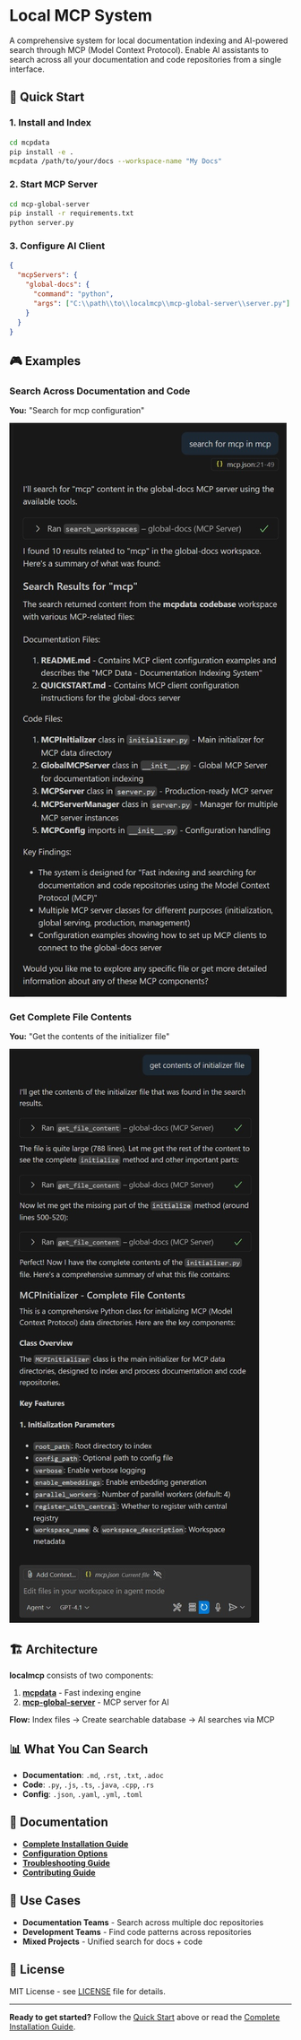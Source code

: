 # Local MCP System

A comprehensive system for local documentation indexing and AI-powered search through MCP (Model Context Protocol). Enable AI assistants to search across all your documentation and code repositories from a single interface.

## 🚀 Quick Start

### 1. Install and Index
```bash
cd mcpdata
pip install -e .
mcpdata /path/to/your/docs --workspace-name "My Docs"
```

### 2. Start MCP Server
```bash
cd mcp-global-server
pip install -r requirements.txt
python server.py
```

### 3. Configure AI Client
```json
{
  "mcpServers": {
    "global-docs": {
      "command": "python",
      "args": ["C:\\path\\to\\localmcp\\mcp-global-server\\server.py"]
    }
  }
}
```

## 🎮 Examples

### Search Across Documentation and Code
**You:** "Search for mcp configuration"

![Search Results](docs/assets/search.png)

### Get Complete File Contents
**You:** "Get the contents of the initializer file"

![Get Contents](docs/assets/getContents.png)

## 🏗️ Architecture

**localmcp** consists of two components:

1. **[mcpdata](src/README.md)** - Fast indexing engine
2. **[mcp-global-server](mcp-global-server/README.md)** - MCP server for AI

**Flow:** Index files → Create searchable database → AI searches via MCP

## 📊 What You Can Search

- **Documentation**: `.md`, `.rst`, `.txt`, `.adoc`
- **Code**: `.py`, `.js`, `.ts`, `.java`, `.cpp`, `.rs`
- **Config**: `.json`, `.yaml`, `.yml`, `.toml`

## 🔗 Documentation

- **[Complete Installation Guide](docs/INSTALLATION.md)**
- **[Configuration Options](docs/CONFIGURATION.md)**
- **[Troubleshooting Guide](docs/TROUBLESHOOTING.md)**
- **[Contributing Guide](docs/CONTRIBUTING.md)**

## 🎯 Use Cases

- **Documentation Teams** - Search across multiple doc repositories
- **Development Teams** - Find code patterns across repositories
- **Mixed Projects** - Unified search for docs + code

## 📜 License

MIT License - see [LICENSE](LICENSE) file for details.

---

**Ready to get started?** Follow the [Quick Start](#-quick-start) above or read the [Complete Installation Guide](docs/INSTALLATION.md).
